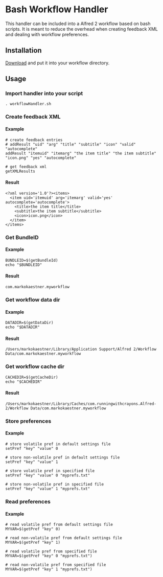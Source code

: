 Bash Workflow Handler
=====================

This handler can be included into a Alfred 2 workflow based on bash scripts. It is meant to reduce the overhead when creating feedback XML and dealing with workflow preferences.
 
Installation
------------

[Download](https://raw.github.com/markokaestner/bash-workflow-handler/master/workflowHandler.sh) and put it into your workflow directory.

Usage
-----

### Import handler into your script
```
. workflowHandler.sh
```

### Create feedback XML
#### Example
```
# create feedback entries
# addResult "uid" "arg" "title" "subtitle" "icon" "valid" "autocomplete"
addResult "itemuid" "itemarg" "the item title" "the item subtitle" "icon.png" "yes" "autocomplete"

# get feedback xml
getXMLResults
```
#### Result
```
<?xml version='1.0'?><items>
  <item uid='itemuid' arg='itemarg' valid='yes' autocomplete='autocomplete'>
    <title>the item title</title>
    <subtitle>the item subtitle</subtitle>
    <icon>icon.png</icon>
  </item>
</items>
```

### Get BundleID
#### Example
```
BUNDLEID=$(getBundleId)
echo "$BUNDLEID"
```
#### Result
```
com.markokaestner.myworkflow
```

### Get workflow data dir
#### Example
```
DATADIR=$(getDataDir)
echo "$DATADIR"
```
#### Result
```
/Users/markokaestner/Library/Application Support/Alfred 2/Workflow Data/com.markokaestner.myworkflow
```

### Get workflow cache dir
```
CACHEDIR=$(getCacheDir)
echo "$CACHEDIR"
```
#### Result
```
/Users/markokaestner/Library/Caches/com.runningwithcrayons.Alfred-2/Workflow Data/com.markokaestner.myworkflow
```

### Store preferences
#### Example
```
# store volatile pref in default settings file
setPref "key" "value" 0

# store non-volatile pref in default settings file
setPref "key" "value" 1

# store volatile pref in specified file
setPref "key" "value" 0 "myprefs.txt"

# store non-volatile pref in specified file
setPref "key" "value" 1 "myprefs.txt"
```

### Read preferences
#### Example
```
# read volatile pref from default settings file
MYVAR=$(getPref "key" 0)

# read non-volatile pref from default settings file
MYVAR=$(getPref "key" 1)

# read volatile pref from specified file
MYVAR=$(getPref "key" 0 "myprefs.txt")

# read non-volatile pref from specified file
MYVAR=$(getPref "key" 1 "myprefs.txt")
```
